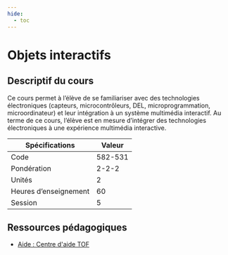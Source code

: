 ```yaml
---
hide:
  - toc
---
```


# Objets interactifs

## Descriptif du cours

Ce cours permet à l’élève de se familiariser avec des technologies électroniques (capteurs, microcontrôleurs, DEL, microprogrammation, microordinateur) et leur intégration à un système multimédia interactif. Au terme de ce cours, l’élève est en mesure d’intégrer des technologies électroniques à une expérience multimédia interactive.

| Spécifications        | Valeur  |
| --------------------- | ------- |
| Code                  | 582-531 |
| Pondération           | 2-2-2   |
| Unités                | 2       |
| Heures d’enseignement | 60      |
| Session               | 5       |

## Ressources pédagogiques

- [Aide : Centre d'aide TOF](https://t-o-f.info/aide)
